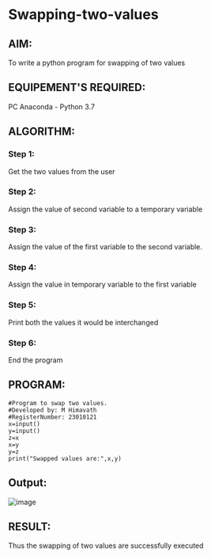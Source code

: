 # Swapping-two-values
## AIM:
To write a python program for swapping of two values
## EQUIPEMENT'S REQUIRED: 
PC
Anaconda - Python 3.7
## ALGORITHM: 
### Step 1:
Get the two values from the user
### Step 2: 
Assign the value of second variable to a temporary variable 
### Step 3: 
Assign the value of the first variable to the second variable.
### Step 4:  
Assign the value in temporary variable to the first variable
### Step 5: 
Print both the values it would be interchanged
### Step 6: 
End the program
## PROGRAM:
```
#Program to swap two values.
#Developed by: M Himavath
#RegisterNumber: 23010121
x=input()
y=input()
z=x
x=y
y=z
print("Swapped values are:",x,y)
```
## Output:
![image](https://github.com/Himavath08/Swapping-two-values/assets/139110631/626f81a7-c6aa-4fec-a638-04cfb6df1cd2)


## RESULT:
Thus the swapping of two values are successfully executed



